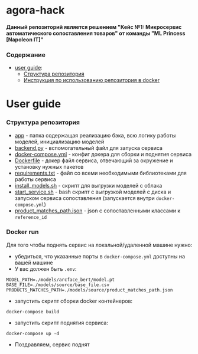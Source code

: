 # agora-hack
#### Данный репозиторий является решением "Кейс №1: Микросервис автоматического сопоставления товаров" от команды "ML Princess [Napoleon IT]"

### Содержание
- [user guide](#user-guide):
    * [Структура репозитория](#структура-репозитория)
    * [Инструкция по использованию репозитория в docker](#docker-run)


# User guide
### Структура репозитория
- [app](./app/) - папка содержащая реализацию бэка, всю логику работы моделей, инициализацию моделей
- [backend.py](backend.py) - вспомогательный файл для запуска сервиса
- [docker-compose.yml](docker-compose.yml) - конфиг докера для сборки и поднятия сервиса
- [Dockerfile](Dockerfile) - докер файл сервиса, отвечающий за окружение и установку нужных пакетов
- [requirements.txt](requirements.txt) - файл со всеми необходимыми библиотеками для работы сервиса
- [install_models.sh](install_models.sh) - скрипт для выгрузки моделей с облака
- [start_service.sh](start_service.sh) - bash скрипт с выгрузкой моделей с диска и запуском сервиса сопоставления (запускается внутри `docker-compose.yml`)
- [product_matches_path.json](product_matches_path.json) - json с сопоставленными классами к `reference_id`
### Docker run
Для того чтобы поднять сервис на локальной/удаленной машине нужно:
- убедиться, что указанные порты в ```docker-compose.yml``` доступны на вашей машине
- У вас должен быть `.env`:
```
MODEL_PATH=./models/arcface_bert/model.pt
BASE_FILE=./models/source/base_file.csv
PRODUCTS_MATCHES_PATH=./models/source/product_matches_path.json
```
- запустить скрипт сборки docker контейнеров:
```
docker-compose build
```
- запустить скрипт поднятия сервиса:
```
docker-compose up -d
```
- Поздравляем, сервис поднят